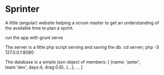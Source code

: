 Sprinter
=========

A little (angular) website helping a scrum master to get an
understanding of the available time to plan a sprint.

run the app with
    grunt serve


The server is a little php script serving and saving the db.
    cd server; php -S 127.0.0.1:8080

The database is a simple json object of members:
    [
      {name: 'peter', team:'dev', days:4, drag:0.6},
      {...},
      ...
    ]
